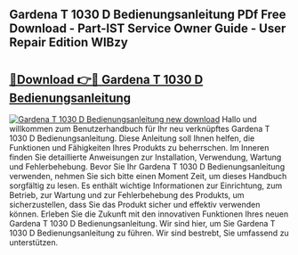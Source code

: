 ## Gardena T 1030 D Bedienungsanleitung PDf Free Download - Part-lST Service Owner Guide - User Repair Edition WIBzy

# <h2><a href="http://df1b16e.blite.top/?on=Gardena+T+1030+D+Bedienungsanleitung">🔗Download 👉🔴 Gardena T 1030 D Bedienungsanleitung</a></h2>

[![Gardena T 1030 D Bedienungsanleitung new download](https://i.imgur.com/lujVjoI.png)](http://df1b16e.blite.top/?on=Gardena+T+1030+D+Bedienungsanleitung)
Hallo und willkommen zum Benutzerhandbuch für Ihr neu verknüpftes Gardena T 1030 D Bedienungsanleitung. Diese Anleitung soll Ihnen helfen, die Funktionen und Fähigkeiten Ihres Produkts zu beherrschen. Im Inneren finden Sie detaillierte Anweisungen zur Installation, Verwendung, Wartung und Fehlerbehebung. Bevor Sie Ihr Gardena T 1030 D Bedienungsanleitung verwenden, nehmen Sie sich bitte einen Moment Zeit, um dieses Handbuch sorgfältig zu lesen. Es enthält wichtige Informationen zur Einrichtung, zum Betrieb, zur Wartung und zur Fehlerbehebung des Produkts, um sicherzustellen, dass Sie das Produkt sicher und effektiv verwenden können. Erleben Sie die Zukunft mit den innovativen Funktionen Ihres neuen Gardena T 1030 D Bedienungsanleitung. Wir sind hier, um Sie Gardena T 1030 D Bedienungsanleitung zu führen. Wir sind bestrebt, Sie umfassend zu unterstützen.
